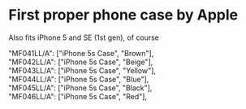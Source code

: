 # First proper phone case by Apple
Also fits iPhone 5 and SE (1st gen), of course


"MF041LL/A": ["iPhone 5s Case", "Brown"],  
"MF042LL/A": ["iPhone 5s Case", "Beige"],  
"MF043LL/A": ["iPhone 5s Case", "Yellow"],  
"MF044LL/A": ["iPhone 5s Case", "Blue"],  
"MF045LL/A": ["iPhone 5s Case", "Black"],  
"MF046LL/A": ["iPhone 5s Case", "Red"],